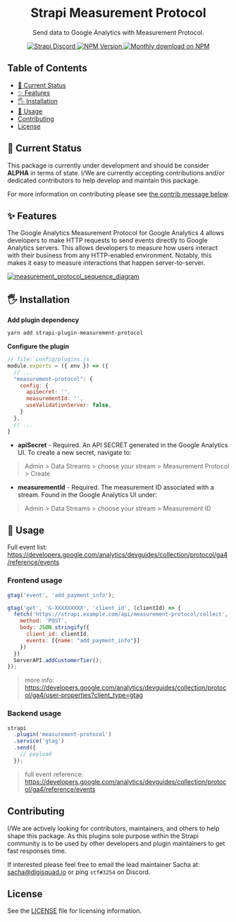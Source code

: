 <div align="center">
<h1>Strapi Measurement Protocol</h1>
	
<p style="margin-top: 0;">Send data to Google Analytics with Measurement Protocol.</p>
	
<p>
  <a href="https://discord.strapi.io">
    <img src="https://img.shields.io/discord/811989166782021633?color=blue&label=strapi-discord" alt="Strapi Discord">
  </a>
  <a href="https://www.npmjs.org/package/strapi-plugin-measurement-protocol">
    <img src="https://img.shields.io/npm/v/strapi-plugin-measurement-protocol/latest.svg" alt="NPM Version" />
  </a>
  <a href="https://www.npmjs.org/package/strapi-plugin-measurement-protocol">
    <img src="https://img.shields.io/npm/dm/strapi-plugin-measurement-protocol" alt="Monthly download on NPM" />
  </a>
</p>
</div>

## Table of Contents <!-- omit in toc -->

- [🚦 Current Status](#-current-status)
- [✨ Features](#-features)
- [🖐 Installation](#-installation)
- [🚚 Usage](#-usage)
- [Contributing](#contributing)
- [License](#license)

## 🚦 Current Status

This package is currently under development and should be consider **ALPHA** in terms of state. I/We are currently accepting contributions and/or dedicated contributors to help develop and maintain this package.

For more information on contributing please see [the contrib message below](#contributing).


## ✨ Features

The Google Analytics Measurement Protocol for Google Analytics 4 allows developers to make HTTP requests to send events directly to Google Analytics servers. This allows developers to measure how users interact with their business from any HTTP-enabled environment. Notably, this makes it easy to measure interactions that happen server-to-server.

[![measurement_protocol_sequence_diagram](https://developers.google.com/analytics/devguides/collection/protocol/ga4/img/mp_sequence_diagram.png)](https://developers.google.com/analytics/devguides/collection/protocol/ga4)


## 🖐 Installation


**Add plugin dependency**
```bash
yarn add strapi-plugin-measurement-protocol
```

**Configure the plugin**

```js
// file: config/plugins.js
module.exports = ({ env }) => ({
  // ...
  "measurement-protocol": {
    config: {
      apiSecret: '',
      measurementId: '',
      useValidationServer: false,
    }
  },
  // ...
}
```

- **apiSecret** - Required. An API SECRET generated in the Google Analytics UI. To create a new secret, navigate to:
> Admin > Data Streams > choose your stream > Measurement Protocol > Create
- **measurementId** - Required. The measurement ID associated with a stream. Found in the Google Analytics UI under:
> Admin > Data Streams > choose your stream > Measurement ID

## 🚚 Usage

Full event list: https://developers.google.com/analytics/devguides/collection/protocol/ga4/reference/events


### Frontend usage

```js
gtag('event', 'add_payment_info');

gtag('get', 'G-XXXXXXXXX', 'client_id', (clientId) => {
  fetch('https://strapi.example.com/api/measurement-protocol/collect', {
    method: 'POST',
    body: JSON.stringify({
      client_id: clientId, 
      events: [{name: "add_payment_info"}]
    })
  })
  ServerAPI.addCustomerTier();
});
```

> more info: https://developers.google.com/analytics/devguides/collection/protocol/ga4/user-properties?client_type=gtag

### Backend usage

```js
strapi
  .plugin('measurement-protocol')
  .service('gtag')
  .send({
    // payload
  });
```

> full event reference: https://developers.google.com/analytics/devguides/collection/protocol/ga4/reference/events

## Contributing

I/We are actively looking for contributors, maintainers, and others to help shape this package. As this plugins sole purpose within the Strapi community is to be used by other developers and plugin maintainers to get fast responses time.

If interested please feel free to email the lead maintainer Sacha at: sacha@digisquad.io or ping `stf#3254` on Discord.

## License

See the [LICENSE](./LICENSE.md) file for licensing information.
